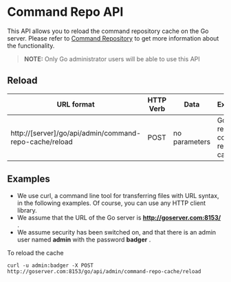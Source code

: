 # Command Repo API

This API allows you to reload the command repository cache on the Go server. Please refer to [Command Repository](../advanced_usage/command_repository.md) to get more information about the functionality.

> **NOTE:** Only Go administrator users will be able to use this API

## Reload

| URL format | HTTP Verb | Data | Explanation |
|------------|-----------|------|-------------|
| http://[server]/go/api/admin/command-repo-cache/reload | POST | no parameters | Go server reloads command repository cache |

## Examples

-   We use curl, a command line tool for transferring files with URL syntax, in the following examples. Of course, you can use any HTTP client library.
-   We assume that the URL of the Go server is **http://goserver.com:8153/** .
-   We assume security has been switched on, and that there is an admin user named **admin** with the password **badger** .

To reload the cache

```
curl -u admin:badger -X POST http://goserver.com:8153/go/api/admin/command-repo-cache/reload
```
